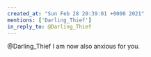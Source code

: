 ```yaml
---
created_at: "Sun Feb 28 20:39:01 +0000 2021"
mentions: ['Darling_Thief']
in_reply_to: @Darling_Thief
---
```


@Darling_Thief I am now also anxious for you.